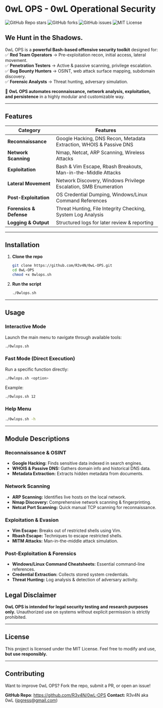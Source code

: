 # 0wL OPS - 0wL Operational Security

![GitHub Repo stars](https://img.shields.io/github/stars/JPGress/owl-ops?style=for-the-badge)
![GitHub forks](https://img.shields.io/github/forks/JPGress/owl-ops?style=for-the-badge)
![GitHub issues](https://img.shields.io/github/issues/JPGress/owl-ops?style=for-the-badge)
![MIT License](https://img.shields.io/github/license/JPGress/owl-ops?style=for-the-badge)

## **We Hunt in the Shadows.**  

0wL OPS is a **powerful Bash-based offensive security toolkit** designed for:  
✅ **Red Team Operators** → Pre-exploitation recon, initial access, lateral movement.  
✅ **Penetration Testers** → Active & passive scanning, privilege escalation.  
✅ **Bug Bounty Hunters** → OSINT, web attack surface mapping, subdomain discovery.  
✅ **Forensic Analysts** → Threat hunting, adversary simulation.  

🦉 **0wL OPS automates reconnaissance, network analysis, exploitation, and persistence** in a highly modular and customizable way.

---

## Features  

| **Category**             | **Features** |
|--------------------------|-------------|
| **Reconnaissance** | Google Hacking, DNS Recon, Metadata Extraction, WHOIS & Passive DNS |
| **Network Scanning** | Nmap, Netcat, ARP Scanning, Wireless Attacks |
| **Exploitation** | Bash & Vim Escape, Rbash Breakouts, Man-in-the-Middle Attacks |
| **Lateral Movement** | Network Discovery, Windows Privilege Escalation, SMB Enumeration |
| **Post-Exploitation** | OS Credential Dumping, Windows/Linux Command References |
| **Forensics & Defense** | Threat Hunting, File Integrity Checking, System Log Analysis |
| **Logging & Output** | Structured logs for later review & reporting |

---

## Installation  

1. **Clone the repo**  

   ```bash
   git clone https://github.com/R3v4N/0wL-OPS.git
   cd 0wL-OPS
   chmod +x 0wlops.sh
   ```

2. **Run the script**

    ```bash
    ./0wlops.sh
    ```

---

## Usage

### Interactive Mode

Launch the main menu to navigate through available tools:

```bash
./0wlops.sh
```

### Fast Mode (Direct Execution)

Run a specific function directly:

```bash
./0wlops.sh <option>
```

Example:

```bash
./0wlops.sh 12

```

### Help Menu

```bash
./0wlops.sh -h

```

---

## Module Descriptions

### Reconnaissance & OSINT

- **Google Hacking:** Finds sensitive data indexed in search engines.
- **WHOIS & Passive DNS:** Gathers domain info and historical DNS data.
- **Metadata Extraction:** Extracts hidden metadata from documents.

### Network Scanning

- **ARP Scanning:** Identifies live hosts on the local network.
- **Nmap Discovery:** Comprehensive network scanning & fingerprinting.
- **Netcat Port Scanning:** Quick manual TCP scanning for reconnaissance.

### Exploitation & Evasion

- **Vim Escape:** Breaks out of restricted shells using Vim.
- **Rbash Escape:** Techniques to escape restricted shells.
- **MITM Attacks:** Man-in-the-middle attack simulation.

### Post-Exploitation & Forensics

- **Windows/Linux Command Cheatsheets:** Essential command-line references.
- **Credential Extraction:** Collects stored system credentials.
- **Threat Hunting:** Log analysis & detection of adversary activity.

## Legal Disclaimer

**0wL OPS is intended for legal security testing and research purposes only.**
Unauthorized use on systems without explicit permission is strictly prohibited.

---

## License

This project is licensed under the MIT License.
Feel free to modify and use, **but use responsibly.**

---

## Contributing

Want to improve 0wL OPS? Fork the repo, submit a PR, or open an issue!

**GitHub Repo**: https://github.com/R3v4N/0wL-OPS
**Contact:** R3v4N aka 0wL (jpgress@gmail.com)